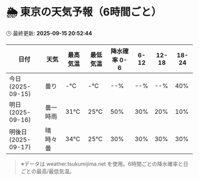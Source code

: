 # 🌦️ 東京の天気予報（6時間ごと）

🕒 最終更新: **2025-09-15 20:52:44**

| 日付 | 天気 | 最高気温 | 最低気温 | 降水確率 0-6 | 6-12 | 12-18 | 18-24 |
|------|------|----------|----------|------------|------|------|------|
| 今日 (2025-09-15) | 曇り | -℃ | -℃ | --% | --% | --% | 40% |
| 明日 (2025-09-16) | 曇一時雨 | 31℃ | 25℃ | 50% | 30% | 20% | 10% |
| 明後日 (2025-09-17) | 晴時々曇 | 34℃ | 25℃ | 30% | 30% | 30% | 30% |

> ※データは weather.tsukumijima.net を使用。6時間ごとの降水確率と日ごとの最高/最低気温。